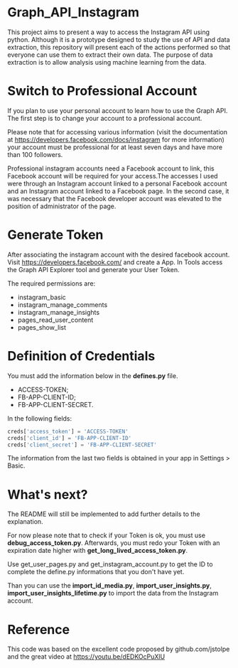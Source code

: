 # Graph_API_Instagram

This project aims to present a way to access the Instagram API using python. Although it is a prototype designed to study the use of API and data extraction, this repository will present each of the actions performed so that everyone can use them to extract their own data. The purpose of data extraction is to allow analysis using machine learning from the data.

# Switch to Professional Account

If you plan to use your personal account to learn how to use the Graph API. The first step is to change your account to a professional account.

Please note that for accessing various information (visit the documentation at https://developers.facebook.com/docs/instagram for more information) your account must be professional for at least seven days and have more than 100 followers.

Professional instagram accounts need a Facebook account to link, this Facebook account will be required for your access.The accesses I used were through an Instagram account linked to a personal Facebook account and an Instagram account linked to a Facebook page. In the second case, it was necessary that the Facebook developer account was elevated to the position of administrator of the page.

# Generate Token

After associating the instagram account with the desired facebook account. Visit https://developers.facebook.com/ and create a App. In Tools access the Graph API Explorer tool and generate your User Token.

The required permissions are:
- instagram_basic
- instagram_manage_comments
- instagram_manage_insights
- pages_read_user_content
- pages_show_list

# Definition of Credentials

You must add the information below in the **defines.py** file.
- ACCESS-TOKEN;
- FB-APP-CLIENT-ID;
- FB-APP-CLIENT-SECRET.

In the following fields:

```python
creds['access_token'] = 'ACCESS-TOKEN'
creds['client_id'] = 'FB-APP-CLIENT-ID'
creds['client_secret'] = 'FB-APP-CLIENT-SECRET'
```

The information from the last two fields is obtained in your app in Settings > Basic.

# What's next?

The README will still be implemented to add further details to the explanation.

For now please note that to check if your Token is ok, you must use **debug_access_token.py**. Afterwards, you must redo your Token with an expiration date higher with **get_long_lived_access_token.py**.

Use get_user_pages.py and get_instagram_account.py to get the ID to complete the define.py informations that you don't have yet.

Than you can use the **import_id_media.py**, **import_user_insights.py**, **import_user_insights_lifetime.py** to import the data from the Instagram account.

# Reference

This code was based on the excellent code proposed by github.com/jstolpe and the great video at https://youtu.be/dEDKOcPuXlU
